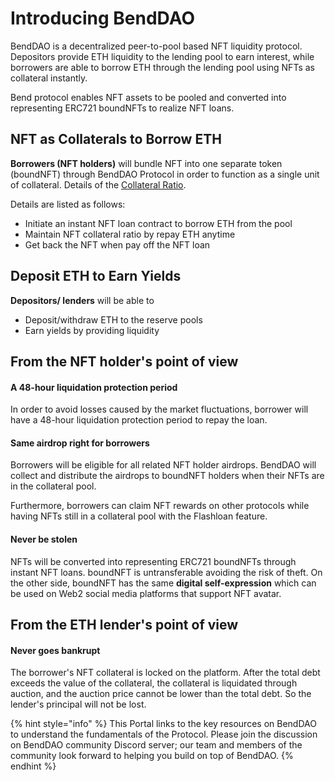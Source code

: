 # Introducing BendDAO

BendDAO is a decentralized peer-to-pool based NFT liquidity protocol. Depositors provide ETH liquidity to the lending pool to earn interest, while borrowers are able to borrow ETH through the lending pool using NFTs as collateral instantly.

Bend protocol enables NFT assets to be pooled and converted into representing ERC721 boundNFTs to realize NFT loans.

## NFT as Collaterals to Borrow ETH&#x20;

**Borrowers (NFT holders)** will bundle NFT into one separate token (boundNFT) through BendDAO Protocol in order to function as a single unit of collateral. Details of the [Collateral Ratio](risk/nft-risk-parameters.md).

Details are listed as follows:&#x20;

* Initiate an instant NFT loan contract to borrow ETH from the pool&#x20;
* Maintain NFT collateral ratio by repay ETH anytime&#x20;
* Get back the NFT when pay off the NFT loan&#x20;

## Deposit ETH to Earn Yields

**Depositors/ lenders** will be able to&#x20;

* Deposit/withdraw ETH to the reserve pools&#x20;
* Earn yields by providing liquidity&#x20;

## From the NFT holder's point of view

#### A 48-hour liquidation protection period

In order to avoid losses caused by the market fluctuations, borrower will have a 48-hour liquidation protection period to repay the loan.

#### Same airdrop right for borrowers

Borrowers will be eligible for all related NFT holder airdrops. BendDAO will collect and distribute the airdrops to boundNFT holders when their NFTs are in the collateral pool.&#x20;

Furthermore, borrowers can claim NFT rewards on other protocols while having NFTs still in a collateral pool with the Flashloan feature.

#### Never be stolen

NFTs will be converted into representing ERC721 boundNFTs through instant NFT loans. boundNFT is untransferable avoiding the risk of theft. On the other side, boundNFT has the same **digital self-expression** which can be used on Web2 social media platforms that support NFT avatar.&#x20;

## From the ETH lender's point of view

#### Never goes bankrupt

The borrower's NFT collateral is locked on the platform. After the total debt exceeds the value of the collateral, the collateral is liquidated through auction, and the auction price cannot be lower than the total debt. So the lender's principal will not be lost.

{% hint style="info" %}
This Portal links to the key resources on BendDAO to understand the fundamentals of the Protocol. Please join the discussion on BendDAO community Discord server; our team and members of the community look forward to helping you build on top of BendDAO.
{% endhint %}

<mark style="color:blue;"></mark>
